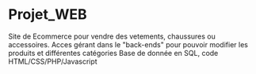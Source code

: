 # Projet_WEB

Site de Ecommerce pour vendre des vetements, chaussures ou accessoires.
Acces gérant dans le "back-ends" pour pouvoir modifier les produits et différentes catégories 
Base de donnée en SQL, code HTML/CSS/PHP/Javascript
